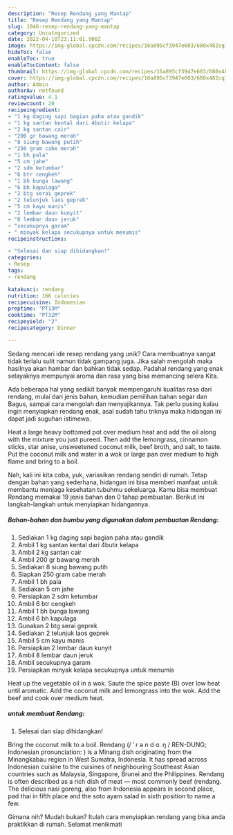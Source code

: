 ```yaml
---
description: "Resep Rendang yang Mantap"
title: "Resep Rendang yang Mantap"
slug: 1046-resep-rendang-yang-mantap
category: Uncategorized
date: 2022-04-10T23:11:01.900Z
image: https://img-global.cpcdn.com/recipes/16a895cf3947e603/680x482cq70/rendang-foto-resep-utama.jpg
hideToc: false
enableToc: true
enableTocContent: false
thumbnail: https://img-global.cpcdn.com/recipes/16a895cf3947e603/680x482cq70/rendang-foto-resep-utama.jpg
cover: https://img-global.cpcdn.com/recipes/16a895cf3947e603/680x482cq70/rendang-foto-resep-utama.jpg
author: Admin
authorAv: notfound
ratingvalue: 4.1
reviewcount: 20
recipeingredient:
- "1 kg daging sapi bagian paha atau gandik"
- "1 kg santan kental dari 4butir kelapa"
- "2 kg santan cair"
- "200 gr bawang merah"
- "8 siung bawang putih"
- "250 gram cabe merah"
- "1 bh pala"
- "5 cm jahe"
- "2 sdm ketumbar"
- "6 btr cengkeh"
- "1 bh bunga lawang"
- "6 bh kapulaga"
- "2 btg serai geprek"
- "2 telunjuk laos geprek"
- "5 cm kayu manis"
- "2 lembar daun kunyit"
- "8 lembar daun jeruk"
- "secukupnya garam"
- " minyak kelapa secukupnya untuk menumis"
recipeinstructions:

- "Selesai dan siap dihidangkan!"
categories:
- Resep
tags:
- rendang

katakunci: rendang 
nutrition: 166 calories
recipecuisine: Indonesian
preptime: "PT13M"
cooktime: "PT32M"
recipeyield: "2"
recipecategory: Dinner

---
```





Sedang mencari ide resep rendang yang unik? Cara membuatnya sangat tidak terlalu sulit namun tidak gampang juga. Jika salah mengolah maka hasilnya akan hambar dan bahkan tidak sedap. Padahal rendang yang enak selayaknya mempunyai aroma dan rasa yang bisa memancing selera Kita.





Ada beberapa hal yang sedikit banyak mempengaruhi kualitas rasa dari rendang, mulai dari jenis bahan, kemudian pemilihan bahan segar dan Bagus, sampai cara mengolah dan menyajikannya. Tak perlu pusing kalau ingin menyiapkan rendang enak,      asal sudah tahu triknya maka hidangan ini dapat jadi suguhan istimewa.














Heat a large heavy bottomed pot over medium heat and add the oil along with the mixture you just pureed. Then add the lemongrass, cinnamon sticks, star anise, unsweetened coconut milk, beef broth, and salt, to taste. Put the coconut milk and water in a wok or large pan over medium to high flame and bring to a boil.






Nah, kali ini kita coba, yuk, variasikan rendang sendiri di rumah. Tetap dengan bahan yang sederhana, hidangan ini bisa memberi manfaat untuk membantu menjaga kesehatan tubuhmu sekeluarga. Kamu bisa membuat Rendang memakai 19 jenis bahan dan 0 tahap pembuatan. Berikut ini langkah-langkah untuk menyiapkan hidangannya.

<!--inarticleads1-->

##### Bahan-bahan dan bumbu yang digunakan dalam pembuatan Rendang:

1. Sediakan 1 kg daging sapi bagian paha atau gandik
1. Ambil 1 kg santan kental dari 4butir kelapa
1. Ambil 2 kg santan cair
1. Ambil 200 gr bawang merah
1. Sediakan 8 siung bawang putih
1. Siapkan 250 gram cabe merah
1. Ambil 1 bh pala
1. Sediakan 5 cm jahe
1. Persiapkan 2 sdm ketumbar
1. Ambil 6 btr cengkeh
1. Ambil 1 bh bunga lawang
1. Ambil 6 bh kapulaga
1. Gunakan 2 btg serai geprek
1. Sediakan 2 telunjuk laos geprek
1. Ambil 5 cm kayu manis
1. Persiapkan 2 lembar daun kunyit
1. Ambil 8 lembar daun jeruk
1. Ambil secukupnya garam
1. Persiapkan  minyak kelapa secukupnya untuk menumis


Heat up the vegetable oil in a wok. Saute the spice paste (B) over low heat until aromatic. Add the coconut milk and lemongrass into the wok. Add the beef and cook over medium heat. 

<!--inarticleads2-->

#####  untuk membuat Rendang:


1. Selesai dan siap dihidangkan!

Bring the coconut milk to a boil. Rendang (/ ˈ r ə n d ɑː ŋ / REN-DUNG; Indonesian pronunciation: ) is a Minang dish originating from the Minangkabau region in West Sumatra, Indonesia. It has spread across Indonesian cuisine to the cuisines of neighbouring Southeast Asian countries such as Malaysia, Singapore, Brunei and the Philippines. Rendang is often described as a rich dish of meat — most commonly beef (rendang. The delicious nasi goreng, also from Indonesia appears in second place, pad thai in fifth place and the soto ayam salad in sixth position to name a few. 

Gimana nih? Mudah bukan? Itulah cara menyiapkan rendang yang bisa anda praktikkan di rumah. Selamat menikmati
